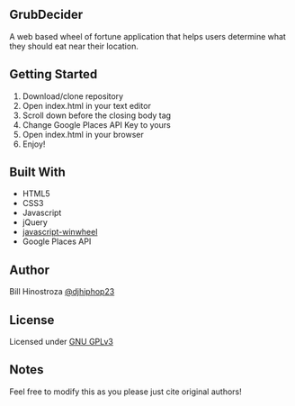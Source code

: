 ## GrubDecider
A web based wheel of fortune application that helps users determine what they should eat near their location.

## Getting Started
1. Download/clone repository
2. Open index.html in your text editor
3. Scroll down before the closing body tag
4. Change Google Places API Key to yours
5. Open index.html in your browser
6. Enjoy!

## Built With
* HTML5
* CSS3
* Javascript
* jQuery
* [javascript-winwheel](https://github.com/zarocknz/javascript-winwheel)
* Google Places API

## Author
Bill Hinostroza [@djhiphop23](https://twitter.com/djhiphop23)

## License
Licensed under [GNU GPLv3](https://github.com/billh93/grubdecider/blob/master/README.md)

## Notes
Feel free to modify this as you please just cite original authors!
